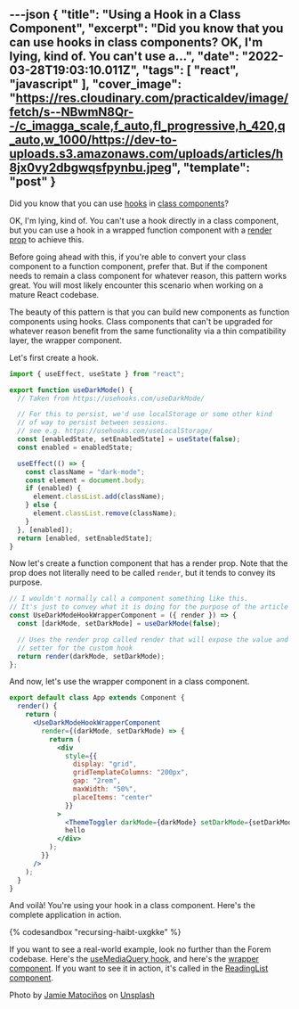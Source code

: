 ---json
{
  "title": "Using a Hook in a Class Component",
  "excerpt": "Did you know that you can use hooks in class components?   OK, I'm lying, kind of. You can't use a...",
  "date": "2022-03-28T19:03:10.011Z",
  "tags": [
    "react",
    "javascript"
  ],
  "cover_image": "https://res.cloudinary.com/practicaldev/image/fetch/s--NBwmN8Qr--/c_imagga_scale,f_auto,fl_progressive,h_420,q_auto,w_1000/https://dev-to-uploads.s3.amazonaws.com/uploads/articles/h8jx0vy2dbgwqsfpynbu.jpeg",
  "template": "post"
}
---
Did you know that you can use [hooks](https://beta.reactjs.org/learn#using-hooks) in [class components](https://reactjs.org/docs/react-component.html)? 

OK, I'm lying, kind of. You can't use a hook directly in a class component, but you can use a hook in a wrapped function component with a [render prop](https://reactjs.org/docs/render-props.html) to achieve this.

Before going ahead with this, if you're able to convert your class component to a function component, prefer that. But if the component needs to remain a class component for whatever reason, this pattern works great. You will most likely encounter this scenario when working on a mature React codebase.

The beauty of this pattern is that you can build new components as function components using hooks. Class components that can't be upgraded for whatever reason benefit from the same functionality via a thin compatibility layer, the wrapper component.

Let's first create a hook.

```javascript
import { useEffect, useState } from "react";

export function useDarkMode() {
  // Taken from https://usehooks.com/useDarkMode/

  // For this to persist, we'd use localStorage or some other kind
  // of way to persist between sessions.
  // see e.g. https://usehooks.com/useLocalStorage/
  const [enabledState, setEnabledState] = useState(false);
  const enabled = enabledState;

  useEffect(() => {
    const className = "dark-mode";
    const element = document.body;
    if (enabled) {
      element.classList.add(className);
    } else {
      element.classList.remove(className);
    }
  }, [enabled]);
  return [enabled, setEnabledState];
}
```

Now let's create a function component that has a render prop. Note that the prop does not literally need to be called `render`, but it tends to convey its purpose.

```jsx
// I wouldn't normally call a component something like this.
// It's just to convey what it is doing for the purpose of the article
const UseDarkModeHookWrapperComponent = ({ render }) => {
  const [darkMode, setDarkMode] = useDarkMode(false);

  // Uses the render prop called render that will expose the value and
  // setter for the custom hook
  return render(darkMode, setDarkMode);
};
```

And now, let's use the wrapper component in a class component.

```jsx
export default class App extends Component {
  render() {
    return (
      <UseDarkModeHookWrapperComponent
        render={(darkMode, setDarkMode) => {
          return (
            <div
              style={{
                display: "grid",
                gridTemplateColumns: "200px",
                gap: "2rem",
                maxWidth: "50%",
                placeItems: "center"
              }}
            >
              <ThemeToggler darkMode={darkMode} setDarkMode={setDarkMode} />
              hello
            </div>
          );
        }}
      />
    );
  }
}
```

And voilà! You're using your hook in a class component. Here's the complete application in action.

{% codesandbox "recursing-haibt-uxgkke" %}

If you want to see a real-world example, look no further than the Forem codebase. Here's the [useMediaQuery hook](https://github.com/forem/forem/blob/main/app/javascript/shared/components/useMediaQuery.js), and here's the [wrapper component](https://github.com/forem/forem/blob/main/app/javascript/shared/components/MediaQuery.jsx). If you want to see it in action, it's called in the [ReadingList component](https://github.com/forem/forem/blob/main/app/javascript/readingList/readingList.jsx#L240-L277).

Photo by <a href="https://unsplash.com/@jamievalmat?utm_source=unsplash&utm_medium=referral&utm_content=creditCopyText">Jamie Matociños</a> on <a href="https://unsplash.com/s/photos/hook?utm_source=unsplash&utm_medium=referral&utm_content=creditCopyText">Unsplash</a>
